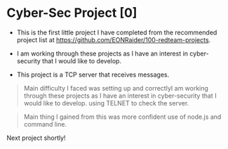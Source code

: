 # Cyber-Sec Project [0]


- This is the first little project I have completed from the
  recommended project list at https://github.com/EONRaider/100-redteam-projects.

- I am working through these projects as I have an interest in cyber-security that I would like to develop.

- This project is a TCP server that receives messages.


> Main difficulty I faced was setting up and correctlyI am working through these projects as I have an interest in cyber-security that I would like to develop. using TELNET to check the server.

> Main thing I gained from this was more confident use of node.js and command line.


Next project shortly!
